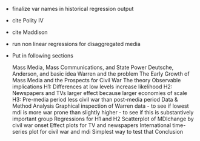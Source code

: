 - finalize var names in historical regression output


- cite Polity IV
- cite Maddison
- run non linear regressions for disaggregated media







- Put in following sections

	Mass Media, Mass Communications, and State Power
		Deutsche, Anderson, and basic idea
		Warren and the problem
	The Early Growth of Mass Media and the Prospects for Civil War
		The theory
		Observable implications
			H1: Differences at low levels increase likelihood
			H2: Newspapers and TVs larger effect because larger economies of scale
			H3: Pre-media period less civil war than post-media period
	Data & Method
	Analysis
		Graphical inspection of Warren data
			- to see if lowest mdi is more war prone than slightly higher
			- to see if this is substantively important group
		Regressions for H1 and H2
		Scatterplot of MDIchange by civil war onset
		Effect plots for TV and newspapers
		International time-series plot for civil war and mdi
		Simplest way to test that
	Conclusion


